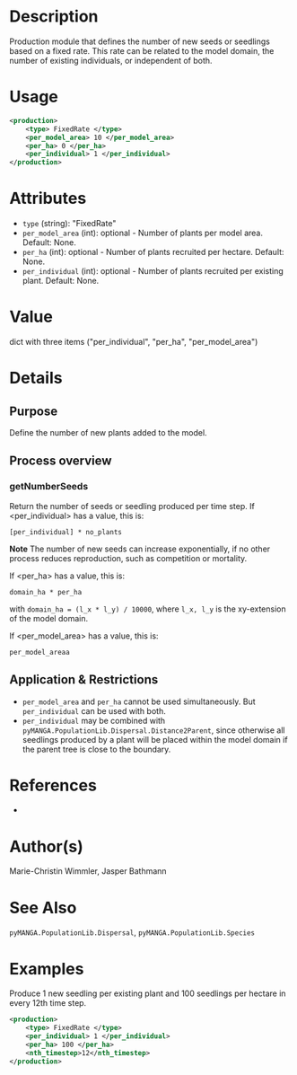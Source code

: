# Description

Production module that defines the number of new seeds or seedlings based on a fixed rate.
This rate can be related to the model domain, the number of existing individuals, or independent of both.


# Usage

```xml
<production>
    <type> FixedRate </type>
    <per_model_area> 10 </per_model_area>    
    <per_ha> 0 </per_ha>
    <per_individual> 1 </per_individual>
</production>
```

# Attributes

- ``type`` (string): "FixedRate"
- ``per_model_area`` (int): optional - Number of plants per model area. Default: None.
- ``per_ha`` (int): optional - Number of plants recruited per hectare. Default: None.
- ``per_individual`` (int): optional - Number of plants recruited per existing plant. Default: None.

# Value

dict with three items ("per_individual", "per_ha", "per_model_area")

# Details
## Purpose

Define the number of new plants added to the model.

## Process overview
### getNumberSeeds

Return the number of seeds or seedling produced per time step.
If <per_individual> has a value, this is:

``[per_individual] * no_plants``

**Note** The number of new seeds can increase exponentially, if no other process reduces reproduction, such as competition or mortality.

If <per_ha> has a value, this is:

``
domain_ha * per_ha
`` 

with ``domain_ha = (l_x * l_y) / 10000``,
where ``l_x, l_y`` is the xy-extension of the model domain.

If <per_model_area> has a value, this is:

``
per_model_areaa
`` 

## Application & Restrictions

- ``per_model_area`` and ``per_ha`` cannot be used simultaneously. But ``per_individual`` can be used with both.
- ``per_individual`` may be combined with ``pyMANGA.PopulationLib.Dispersal.Distance2Parent``, since otherwise all seedlings produced by a plant will be placed within the model domain if the parent tree is close to the boundary.

# References

-

# Author(s)

Marie-Christin Wimmler, Jasper Bathmann


# See Also

``pyMANGA.PopulationLib.Dispersal``,
``pyMANGA.PopulationLib.Species``

# Examples

Produce 1 new seedling per existing plant and 100 seedlings per hectare in every 12th time step.

````xml
<production>
    <type> FixedRate </type>
    <per_individual> 1 </per_individual>
    <per_ha> 100 </per_ha>
    <nth_timestep>12</nth_timestep>
</production>
````

